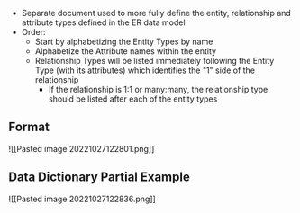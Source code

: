 - Separate document used to more fully define the entity, relationship and attribute types defined in the ER data model
- Order:
	- Start by alphabetizing the Entity Types by name
	- Alphabetize the Attribute names within the entity
	- Relationship Types will be listed immediately following the Entity Type (with its attributes) which identifies the "1" side of the relationship
		- If the relationship is 1:1 or many:many, the relationship type should be listed after each of the entity types
## Format
![[Pasted image 20221027122801.png]]
## Data Dictionary Partial Example
![[Pasted image 20221027122836.png]]